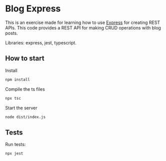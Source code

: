 # Blog Express

This is an exercise made for learning how to use [Express](https://expressjs.com/) for creating REST APIs.
This code provides a REST API for making CRUD operations with blog posts.

Libraries: express, jest, typescript.

## How to start

Install

```bash
npm install
```

Compile the ts files

```bash
npx tsc
```

Start the server

```bash
node dist/index.js
```

## Tests

Run tests:

```bash
npx jest
```
